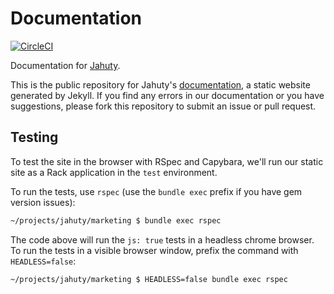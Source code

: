 # Documentation

[![CircleCI](https://circleci.com/gh/jahuty/documentation.svg?style=svg)](https://app.circleci.com/pipelines/github/jahuty/documentation)

Documentation for [Jahuty](https://www.jahuty.com).

This is the public repository for Jahuty's [documentation](https://docs.jahuty.com), a static website generated by Jekyll. If you find any errors in our documentation or you have suggestions, please fork this repository to submit an issue or pull request.

## Testing

To test the site in the browser with RSpec and Capybara, we'll run our static site as a Rack application in the `test` environment.

To run the tests, use `rspec` (use the `bundle exec` prefix if you have gem version issues):

```bash
~/projects/jahuty/marketing $ bundle exec rspec
```

The code above will run the `js: true` tests in a headless chrome browser. To run the tests in a visible browser window, prefix the command with `HEADLESS=false`:

```bash
~/projects/jahuty/marketing $ HEADLESS=false bundle exec rspec
```
